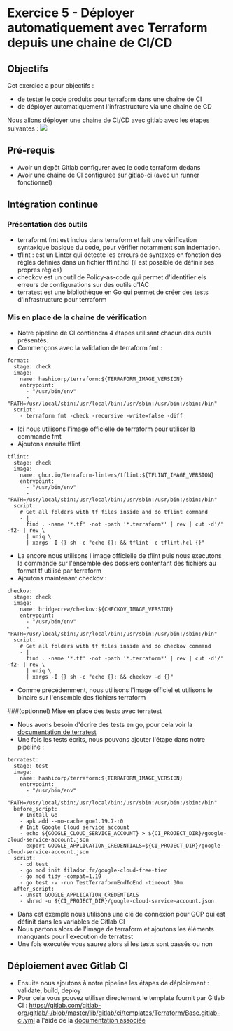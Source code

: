 # Exercice 5 - Déployer automatiquement avec Terraform depuis une chaine de CI/CD

## Objectifs

Cet exercice a pour objectifs : 
* de tester le code produits pour terraform dans une chaine de CI
* de déployer automatiquement l'infrastructure via une chaine de CD

Nous allons déployer une chaine de CI/CD avec gitlab avec les étapes suivantes :
![](https://blog.filador.fr/content/images/2023/03/terraform-cicd.png)

## Pré-requis

* Avoir un depôt Gitlab configurer avec le code terraform dedans
* Avoir une chaine de CI configurée sur gitlab-ci (avec un runner fonctionnel)

## Intégration continue

### Présentation des outils

* terraformt fmt est inclus dans terraform et fait une vérification syntaxique basique du code, pour vérifier notamment son indentation. 
* tflint : est un Linter qui détecte les erreurs de syntaxes en fonction des règles définies dans un fichier tflint.hcl (il est possible de définir ses propres règles)
* checkov est un outil de Policy-as-code qui permet d'identifier els erreurs de configurations sur des outils d'IAC
* terratest est une bibliothèque en Go qui permet de créer des tests d'infrastructure pour terraform

### Mis en place de la chaine de vérification

* Notre pipeline de CI contiendra 4 étapes utilisant chacun des outils présentés.
* Commençons avec la validation de terraform fmt :
```
format:
  stage: check
  image:
    name: hashicorp/terraform:${TERRAFORM_IMAGE_VERSION}
    entrypoint:
      - "/usr/bin/env"
      - "PATH=/usr/local/sbin:/usr/local/bin:/usr/sbin:/usr/bin:/sbin:/bin"
  script:
    - terraform fmt -check -recursive -write=false -diff
```
* Ici nous utilisons l'image officielle de terraform pour utiliser la commande fmt
* Ajoutons ensuite tflint
```
tflint:
  stage: check
  image:
    name: ghcr.io/terraform-linters/tflint:${TFLINT_IMAGE_VERSION}
    entrypoint:
      - "/usr/bin/env"
      - "PATH=/usr/local/sbin:/usr/local/bin:/usr/sbin:/usr/bin:/sbin:/bin"
  script:
    # Get all folders with tf files inside and do tflint command
    - |
      find . -name '*.tf' -not -path '*.terraform*' | rev | cut -d'/' -f2- | rev \
      | uniq \
      | xargs -I {} sh -c "echo {}: && tflint -c tflint.hcl {}"
```
* La encore nous utilisons l'image officielle de tflint puis nous executons la commande sur l'ensemble des dossiers contentant des fichiers au format tf utilisé par terraform
* Ajoutons maintenant checkov :
```
checkov:
  stage: check
  image:
    name: bridgecrew/checkov:${CHECKOV_IMAGE_VERSION}
    entrypoint:
      - "/usr/bin/env"
      - "PATH=/usr/local/sbin:/usr/local/bin:/usr/sbin:/usr/bin:/sbin:/bin"
  script:
    # Get all folders with tf files inside and do checkov command
    - |
      find . -name '*.tf' -not -path '*.terraform*' | rev | cut -d'/' -f2- | rev \
      | uniq \
      | xargs -I {} sh -c "echo {}: && checkov -d {}"
```
* Comme précédemment, nous utilisons l'image officiel et utilisons le binaire sur l'ensemble des fichiers terraform

###(optionnel) Mise en place des tests avec terratest

* Nous avons besoin d'écrire des tests en go, pour cela voir la [documentation de terratest](https://terratest.gruntwork.io/docs/getting-started/quick-start/)
* Une fois les tests écrits, nous pouvons ajouter l'étape dans notre pipeline :
```
terratest:
  stage: test
  image:
    name: hashicorp/terraform:${TERRAFORM_IMAGE_VERSION}
    entrypoint:
      - "/usr/bin/env"
      - "PATH=/usr/local/sbin:/usr/local/bin:/usr/sbin:/usr/bin:/sbin:/bin"
  before_script:
    # Install Go
    - apk add --no-cache go=1.19.7-r0
    # Init Google Cloud service account
    - echo ${GOOGLE_CLOUD_SERVICE_ACCOUNT} > ${CI_PROJECT_DIR}/google-cloud-service-account.json
    - export GOOGLE_APPLICATION_CREDENTIALS=${CI_PROJECT_DIR}/google-cloud-service-account.json
  script:
    - cd test
    - go mod init filador.fr/google-cloud-free-tier
    - go mod tidy -compat=1.19
    - go test -v -run TestTerraformEndToEnd -timeout 30m
  after_script:
    - unset GOOGLE_APPLICATION_CREDENTIALS
    - shred -u ${CI_PROJECT_DIR}/google-cloud-service-account.json
```
* Dans cet exemple nous utilisons une clé de connexion pour GCP qui est définit dans les variables de Gitlab CI 
* Nous partons alors de l'image de terraform et ajoutons les éléments manquants pour l'execution de terratest
* Une fois executée vous saurez alors si les tests sont passés ou non

## Déploiement avec Gitlab CI

* Ensuite nous ajoutons à notre pipeline les étapes de déploiement : validate, build, deploy
* Pour cela vous pouvez utiliser directement le template fournit par Gitlab CI : https://gitlab.com/gitlab-org/gitlab/-/blob/master/lib/gitlab/ci/templates/Terraform/Base.gitlab-ci.yml à l'aide de la [documentation associée](https://docs.gitlab.com/ee/user/infrastructure/iac/terraform_template_recipes.html)